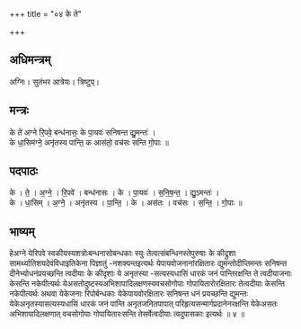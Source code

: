 +++
title = "०४ के ते"

+++
## अधिमन्त्रम्
अग्निः। सुतंभर आत्रेयः। त्रिष्टुप्।

## मन्त्रः
के ते॑ अग्ने रि॒पवे॒ बन्ध॑नासः॒ के पा॒यवः॑ सनिषन्त द्यु॒मन्तः॑ ।  
के धा॒सिम॑ग्ने॒ अनृ॑तस्य पान्ति॒ क आस॑तो॒ वच॑सः सन्ति गो॒पाः ॥

## पदपाठः
के । ते॒ । अ॒ग्ने॒ । रि॒पवे॑ । बन्ध॑नासः । के । पा॒यवः॑ । स॒नि॒ष॒न्त॒ । द्यु॒ऽमन्तः॑ ।  
के । धा॒सिम् । अ॒ग्ने॒ । अनृ॑तस्य । पा॒न्ति॒ । के । अस॑तः । वच॑सः । स॒न्ति॒ । गो॒पाः ॥

## भाष्यम्
हेअग्ने येरिपवे स्वकीयस्यशत्रोःबन्धनासोबन्धकाः स्युः तेत्वत्संबन्धिनस्तेपुरुषाः के कीद्रुशाः सामर्थ्यातिशयदेवंविधाइतिकेना पिज्ञातुं -नशक्यन्तइत्यर्थः येपायवोजनानांरक्षितारः द्युमन्तोदीप्तिमन्तः सनिषन्त दीनेभ्योधनंप्रयच्छन्ति त्वदीयाः के कीदृशाः ये अनृतस्या -सत्यस्यधासिं धारकं जनं पान्तिरक्षन्ति ते त्वदीयाजनाः केसन्ति नकेपीत्यर्थः येअसतोदुष्टस्यअभिशापादिलक्षणस्यवचसोगोपाः गोपायितारोरक्षितारः तेत्वदीयाः केसन्ति नकेपीत्यर्थः अथवा येकेजनाः रिपोर्बन्धकाः येकेपायवोरक्षितारः सनिषन्त धनं प्रयच्छन्ति द्युमन्तः येकेअनृतस्यासत्यस्यधासिं धारकं जनं पान्ति अनृतजनितपापात् परिहृत्यसन्मार्गप्रदानेनरक्षन्ति येकेअसतः अभिशापादिलक्षणात् वचसोगोपाः गोपायितारःसन्ति तेसर्वेत्वदीयाः त्वदुपासकाः इत्यर्थः ॥ ४ ॥